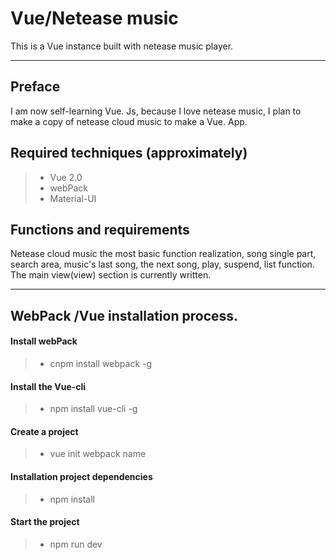 # Vue/Netease music

This is a Vue instance built with netease music player.

-----------

## Preface

I am now self-learning Vue. Js, because I love netease music, I plan to make a copy of netease cloud music to make a Vue. App.

## Required techniques (approximately)

>- Vue 2.0
>- webPack
>- Material-UI

## Functions and requirements

Netease cloud music the most basic function realization, song single part, search area, music's last song, the next song, play, suspend, list function. The main view(view) section is currently written.

-------

## WebPack /Vue installation process.

#### Install webPack

>- cnpm install webpack -g

#### Install the Vue-cli

>- npm install vue-cli -g

#### Create a project

>- vue init webpack name

#### Installation project dependencies

>- npm install

#### Start the project

>- npm run dev
